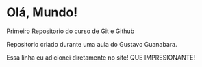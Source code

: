 # Olá, Mundo!
Primeiro Repositorio do curso de Git e Github

Repositorio criado durante uma aula do Gustavo Guanabara.

Essa linha eu adicionei diretamente no site! QUE IMPRESIONANTE!
